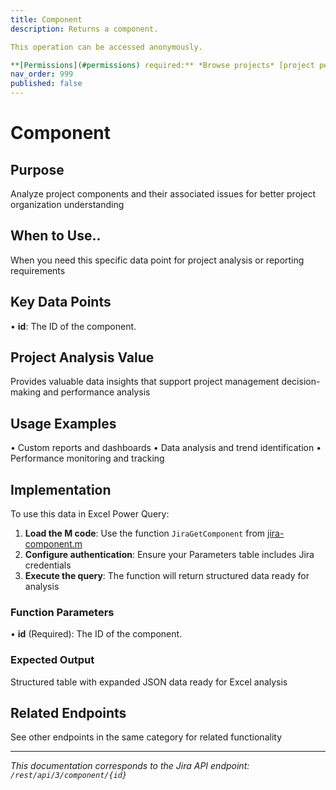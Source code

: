 ```yaml
---
title: Component
description: Returns a component.

This operation can be accessed anonymously.

**[Permissions](#permissions) required:** *Browse projects* [project permission](ht...
nav_order: 999
published: false
---
```


# Component

## Purpose
Analyze project components and their associated issues for better project organization understanding

## When to Use..
When you need this specific data point for project analysis or reporting requirements

## Key Data Points
• **id**: The ID of the component.

## Project Analysis Value
Provides valuable data insights that support project management decision-making and performance analysis

## Usage Examples
• Custom reports and dashboards
• Data analysis and trend identification
• Performance monitoring and tracking

## Implementation
To use this data in Excel Power Query:

1. **Load the M code**: Use the function `JiraGetComponent` from [jira-component.m](../assets/jira-component.m)
2. **Configure authentication**: Ensure your Parameters table includes Jira credentials
3. **Execute the query**: The function will return structured data ready for analysis

### Function Parameters
• **id** (Required): The ID of the component.

### Expected Output
Structured table with expanded JSON data ready for Excel analysis

## Related Endpoints
See other endpoints in the same category for related functionality

---
*This documentation corresponds to the Jira API endpoint: `/rest/api/3/component/{id}`*
